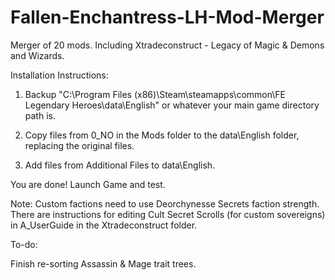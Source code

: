 # Fallen-Enchantress-LH-Mod-Merger
Merger of 20 mods. Including Xtradeconstruct - Legacy of Magic & Demons and Wizards.

Installation Instructions:

1. Backup "C:\Program Files (x86)\Steam\steamapps\common\FE Legendary Heroes\data\English" or whatever your main game directory path is.

2. Copy files from 0_NO in the Mods folder to the data\English folder, replacing the original files.

3. Add files from Additional Files to data\English.

You are done! Launch Game and test.

Note: Custom factions need to use Deorchynesse Secrets faction strength. There are instructions for editing Cult Secret Scrolls (for custom sovereigns) in A_UserGuide in the Xtradeconstruct folder.

To-do:

Finish re-sorting Assassin & Mage trait trees.
